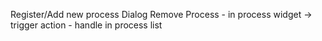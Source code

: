 
Register/Add new process Dialog
Remove Process 
    - in process widget -> trigger action
    - handle in process list

